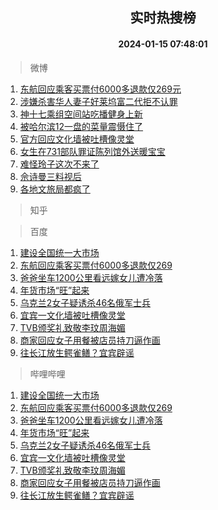 <div align="center"><h2>实时热搜榜</h2><h4>2024-01-15 07:48:01</h4></div>

> 微博  

1. [东航回应乘客买票付6000多退款仅269元](https://s.weibo.com/weibo?q=%23%E4%B8%9C%E8%88%AA%E5%9B%9E%E5%BA%94%E4%B9%98%E5%AE%A2%E4%B9%B0%E7%A5%A8%E4%BB%986000%E5%A4%9A%E9%80%80%E6%AC%BE%E4%BB%85269%E5%85%83%23&t=31&band_rank=1&Refer=top)<br />
2. [涉嫌杀害华人妻子好莱坞富二代拒不认罪](https://s.weibo.com/weibo?q=%23%E6%B6%89%E5%AB%8C%E6%9D%80%E5%AE%B3%E5%8D%8E%E4%BA%BA%E5%A6%BB%E5%AD%90%E5%A5%BD%E8%8E%B1%E5%9D%9E%E5%AF%8C%E4%BA%8C%E4%BB%A3%E6%8B%92%E4%B8%8D%E8%AE%A4%E7%BD%AA%23&t=31&band_rank=2&Refer=top)<br />
3. [神十七乘组空间站吃播健身上新](https://s.weibo.com/weibo?q=%23%E7%A5%9E%E5%8D%81%E4%B8%83%E4%B9%98%E7%BB%84%E7%A9%BA%E9%97%B4%E7%AB%99%E5%90%83%E6%92%AD%E5%81%A5%E8%BA%AB%E4%B8%8A%E6%96%B0%23&t=31&band_rank=3&Refer=top)<br />
4. [被哈尔滨12一盘的菜量震慑住了](https://s.weibo.com/weibo?q=%23%E8%A2%AB%E5%93%88%E5%B0%94%E6%BB%A812%E4%B8%80%E7%9B%98%E7%9A%84%E8%8F%9C%E9%87%8F%E9%9C%87%E6%85%91%E4%BD%8F%E4%BA%86%23&t=31&band_rank=4&Refer=top)<br />
5. [官方回应文化墙被吐槽像灵堂](https://s.weibo.com/weibo?q=%23%E5%AE%98%E6%96%B9%E5%9B%9E%E5%BA%94%E6%96%87%E5%8C%96%E5%A2%99%E8%A2%AB%E5%90%90%E6%A7%BD%E5%83%8F%E7%81%B5%E5%A0%82%23&t=31&band_rank=5&Refer=top)<br />
6. [女生在731部队罪证陈列馆外送暖宝宝](https://s.weibo.com/weibo?q=%23%E5%A5%B3%E7%94%9F%E5%9C%A8731%E9%83%A8%E9%98%9F%E7%BD%AA%E8%AF%81%E9%99%88%E5%88%97%E9%A6%86%E5%A4%96%E9%80%81%E6%9A%96%E5%AE%9D%E5%AE%9D%23&t=31&band_rank=6&Refer=top)<br />
7. [难怪玲子这次不来了](https://s.weibo.com/weibo?q=%E9%9A%BE%E6%80%AA%E7%8E%B2%E5%AD%90%E8%BF%99%E6%AC%A1%E4%B8%8D%E6%9D%A5%E4%BA%86&t=31&band_rank=7&Refer=top)<br />
8. [佘诗曼三料视后](https://s.weibo.com/weibo?q=%E4%BD%98%E8%AF%97%E6%9B%BC%E4%B8%89%E6%96%99%E8%A7%86%E5%90%8E&t=31&band_rank=8&Refer=top)<br />
9. [各地文旅局都疯了](https://s.weibo.com/weibo?q=%E5%90%84%E5%9C%B0%E6%96%87%E6%97%85%E5%B1%80%E9%83%BD%E7%96%AF%E4%BA%86&t=31&band_rank=9&Refer=top)<br />

> 知乎  


> 百度  

1. [建设全国统一大市场](https://www.baidu.com/s?wd=%E5%BB%BA%E8%AE%BE%E5%85%A8%E5%9B%BD%E7%BB%9F%E4%B8%80%E5%A4%A7%E5%B8%82%E5%9C%BA&sa=fyb_news&rsv_dl=fyb_news)<br />
2. [东航回应乘客买票付6000多退款仅269](https://www.baidu.com/s?wd=%E4%B8%9C%E8%88%AA%E5%9B%9E%E5%BA%94%E4%B9%98%E5%AE%A2%E4%B9%B0%E7%A5%A8%E4%BB%986000%E5%A4%9A%E9%80%80%E6%AC%BE%E4%BB%85269&sa=fyb_news&rsv_dl=fyb_news)<br />
3. [爸爸坐车1200公里看远嫁女儿遭冷落](https://www.baidu.com/s?wd=%E7%88%B8%E7%88%B8%E5%9D%90%E8%BD%A61200%E5%85%AC%E9%87%8C%E7%9C%8B%E8%BF%9C%E5%AB%81%E5%A5%B3%E5%84%BF%E9%81%AD%E5%86%B7%E8%90%BD&sa=fyb_news&rsv_dl=fyb_news)<br />
4. [年货市场“旺”起来](https://www.baidu.com/s?wd=%E5%B9%B4%E8%B4%A7%E5%B8%82%E5%9C%BA%E2%80%9C%E6%97%BA%E2%80%9D%E8%B5%B7%E6%9D%A5&sa=fyb_news&rsv_dl=fyb_news)<br />
5. [乌克兰2女子疑诱杀46名俄军士兵](https://www.baidu.com/s?wd=%E4%B9%8C%E5%85%8B%E5%85%B02%E5%A5%B3%E5%AD%90%E7%96%91%E8%AF%B1%E6%9D%8046%E5%90%8D%E4%BF%84%E5%86%9B%E5%A3%AB%E5%85%B5&sa=fyb_news&rsv_dl=fyb_news)<br />
6. [宜宾一文化墙被吐槽像灵堂](https://www.baidu.com/s?wd=%E5%AE%9C%E5%AE%BE%E4%B8%80%E6%96%87%E5%8C%96%E5%A2%99%E8%A2%AB%E5%90%90%E6%A7%BD%E5%83%8F%E7%81%B5%E5%A0%82&sa=fyb_news&rsv_dl=fyb_news)<br />
7. [TVB颁奖礼致敬李玟周海媚](https://www.baidu.com/s?wd=TVB%E9%A2%81%E5%A5%96%E7%A4%BC%E8%87%B4%E6%95%AC%E6%9D%8E%E7%8E%9F%E5%91%A8%E6%B5%B7%E5%AA%9A&sa=fyb_news&rsv_dl=fyb_news)<br />
8. [商家回应女子用餐被店员持刀逼作画](https://www.baidu.com/s?wd=%E5%95%86%E5%AE%B6%E5%9B%9E%E5%BA%94%E5%A5%B3%E5%AD%90%E7%94%A8%E9%A4%90%E8%A2%AB%E5%BA%97%E5%91%98%E6%8C%81%E5%88%80%E9%80%BC%E4%BD%9C%E7%94%BB&sa=fyb_news&rsv_dl=fyb_news)<br />
9. [往长江放生鳄雀鳝？宜宾辟谣](https://www.baidu.com/s?wd=%E5%BE%80%E9%95%BF%E6%B1%9F%E6%94%BE%E7%94%9F%E9%B3%84%E9%9B%80%E9%B3%9D%EF%BC%9F%E5%AE%9C%E5%AE%BE%E8%BE%9F%E8%B0%A3&sa=fyb_news&rsv_dl=fyb_news)<br />

> 哔哩哔哩  

1. [建设全国统一大市场](https://www.baidu.com/s?wd=%E5%BB%BA%E8%AE%BE%E5%85%A8%E5%9B%BD%E7%BB%9F%E4%B8%80%E5%A4%A7%E5%B8%82%E5%9C%BA&sa=fyb_news&rsv_dl=fyb_news)<br />
2. [东航回应乘客买票付6000多退款仅269](https://www.baidu.com/s?wd=%E4%B8%9C%E8%88%AA%E5%9B%9E%E5%BA%94%E4%B9%98%E5%AE%A2%E4%B9%B0%E7%A5%A8%E4%BB%986000%E5%A4%9A%E9%80%80%E6%AC%BE%E4%BB%85269&sa=fyb_news&rsv_dl=fyb_news)<br />
3. [爸爸坐车1200公里看远嫁女儿遭冷落](https://www.baidu.com/s?wd=%E7%88%B8%E7%88%B8%E5%9D%90%E8%BD%A61200%E5%85%AC%E9%87%8C%E7%9C%8B%E8%BF%9C%E5%AB%81%E5%A5%B3%E5%84%BF%E9%81%AD%E5%86%B7%E8%90%BD&sa=fyb_news&rsv_dl=fyb_news)<br />
4. [年货市场“旺”起来](https://www.baidu.com/s?wd=%E5%B9%B4%E8%B4%A7%E5%B8%82%E5%9C%BA%E2%80%9C%E6%97%BA%E2%80%9D%E8%B5%B7%E6%9D%A5&sa=fyb_news&rsv_dl=fyb_news)<br />
5. [乌克兰2女子疑诱杀46名俄军士兵](https://www.baidu.com/s?wd=%E4%B9%8C%E5%85%8B%E5%85%B02%E5%A5%B3%E5%AD%90%E7%96%91%E8%AF%B1%E6%9D%8046%E5%90%8D%E4%BF%84%E5%86%9B%E5%A3%AB%E5%85%B5&sa=fyb_news&rsv_dl=fyb_news)<br />
6. [宜宾一文化墙被吐槽像灵堂](https://www.baidu.com/s?wd=%E5%AE%9C%E5%AE%BE%E4%B8%80%E6%96%87%E5%8C%96%E5%A2%99%E8%A2%AB%E5%90%90%E6%A7%BD%E5%83%8F%E7%81%B5%E5%A0%82&sa=fyb_news&rsv_dl=fyb_news)<br />
7. [TVB颁奖礼致敬李玟周海媚](https://www.baidu.com/s?wd=TVB%E9%A2%81%E5%A5%96%E7%A4%BC%E8%87%B4%E6%95%AC%E6%9D%8E%E7%8E%9F%E5%91%A8%E6%B5%B7%E5%AA%9A&sa=fyb_news&rsv_dl=fyb_news)<br />
8. [商家回应女子用餐被店员持刀逼作画](https://www.baidu.com/s?wd=%E5%95%86%E5%AE%B6%E5%9B%9E%E5%BA%94%E5%A5%B3%E5%AD%90%E7%94%A8%E9%A4%90%E8%A2%AB%E5%BA%97%E5%91%98%E6%8C%81%E5%88%80%E9%80%BC%E4%BD%9C%E7%94%BB&sa=fyb_news&rsv_dl=fyb_news)<br />
9. [往长江放生鳄雀鳝？宜宾辟谣](https://www.baidu.com/s?wd=%E5%BE%80%E9%95%BF%E6%B1%9F%E6%94%BE%E7%94%9F%E9%B3%84%E9%9B%80%E9%B3%9D%EF%BC%9F%E5%AE%9C%E5%AE%BE%E8%BE%9F%E8%B0%A3&sa=fyb_news&rsv_dl=fyb_news)<br />
